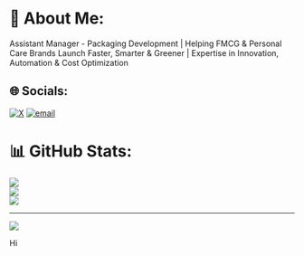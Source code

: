 # 💫 About Me:
Assistant Manager - Packaging Development | Helping FMCG & Personal Care Brands Launch Faster, Smarter & Greener | Expertise in Innovation, Automation & Cost Optimization


## 🌐 Socials:
[![X](https://img.shields.io/badge/X-black.svg?logo=X&logoColor=white)](https://x.com/@Vindhya14188) [![email](https://img.shields.io/badge/Email-D14836?logo=gmail&logoColor=white)](mailto:vinsana5520@gmail.com) 
# 📊 GitHub Stats:
![](https://github-readme-stats.vercel.app/api?username=vinsana5520-ai&theme=dark&hide_border=false&include_all_commits=false&count_private=false)<br/>
![](https://nirzak-streak-stats.vercel.app/?user=vinsana5520-ai&theme=dark&hide_border=false)<br/>
![](https://github-readme-stats.vercel.app/api/top-langs/?username=vinsana5520-ai&theme=dark&hide_border=false&include_all_commits=false&count_private=false&layout=compact)

---
[![](https://visitcount.itsvg.in/api?id=vinsana5520-ai&icon=0&color=0)](https://visitcount.itsvg.in)

<!-- Proudly created with GPRM ( https://gprm.itsvg.in ) -->


Hi
